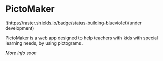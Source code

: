 # PictoMaker

!(https://raster.shields.io/badge/status-building-blueviolet)(under development)

PictoMaker is a web app designed to help teachers with kids with special learning needs, by using pictograms.

_More info soon_